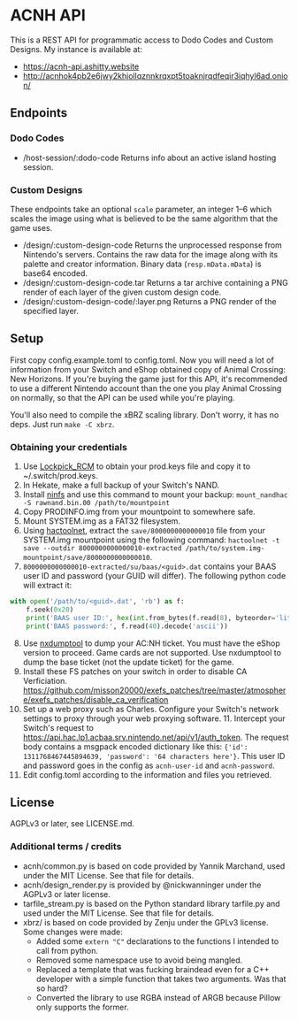 # ACNH API

This is a REST API for programmatic access to Dodo Codes and Custom Designs. My instance is available at:
- https://acnh-api.ashitty.website
- http://acnhok4pb2e6jwy2khjollqznnkrqxpt5toaknjrqdfeqir3iqhyl6ad.onion/

## Endpoints

### Dodo Codes

- /host-session/:dodo-code
Returns info about an active island hosting session.

### Custom Designs

These endpoints take an optional `scale` parameter, an integer 1–6 which scales the image
using what is believed to be the same algorithm that the game uses.

- /design/:custom-design-code
Returns the unprocessed response from Nintendo's servers. Contains the raw data for the image along with its palette
and creator information. Binary data (`resp.mData.mData`) is base64 encoded.
- /design/:custom-design-code.tar
Returns a tar archive containing a PNG render of each layer of the given custom design code.
- /design/:custom-design-code/:layer.png
Returns a PNG render of the specified layer.

## Setup

First copy config.example.toml to config.toml. Now you will need a lot of information from your Switch
and eShop obtained copy of Animal Crossing: New Horizons.
If you're buying the game just for this API, it's recommended to use a different Nintendo account than the one
you play Animal Crossing on normally, so that the API can be used while you're playing.

You'll also need to compile the xBRZ scaling library. Don't worry, it has no deps. Just run `make -C xbrz`.

### Obtaining your credentials

1. Use [Lockpick_RCM](https://github.com/shchmue/Lockpick_RCM/releases)
   to obtain your prod.keys file and copy it to ~/.switch/prod.keys.
2. In Hekate, make a full backup of your Switch's NAND.
3. Install [ninfs](https://github.com/ihaveamac/ninfs) and use this command to mount your backup:
   `mount_nandhac -S rawnand.bin.00 /path/to/mountpoint`
4. Copy PRODINFO.img from your mountpoint to somewhere safe.
5. Mount SYSTEM.img as a FAT32 filesystem.
6. Using [hactoolnet](https://github.com/Thealexbarney/LibHac/releases), extract the `save/8000000000000010`
   file from your SYSTEM.img mountpoint using the following command:
   `hactoolnet -t save --outdir 8000000000000010-extracted /path/to/system.img-mountpoint/save/8000000000000010`.
7. `8000000000000010-extracted/su/baas/<guid>.dat` contains your BAAS user ID and password (your GUID will differ).
   The following python code will extract it:

```py
with open('/path/to/<guid>.dat', 'rb') as f:
	f.seek(0x20)
	print('BAAS user ID:', hex(int.from_bytes(f.read(8), byteorder='little')))
	print('BAAS password:', f.read(40).decode('ascii'))
```

8. Use [nxdumptool](https://github.com/DarkMatterCore/nxdumptool/releases) to dump your AC:NH ticket.
   You must have the eShop version to proceed. Game cards are not supported. 
   Use nxdumptool to dump the base ticket (not the update ticket) for the game.
9. Install these FS patches on your switch in order to disable CA Verficiation. https://github.com/misson20000/exefs_patches/tree/master/atmosphere/exefs_patches/disable_ca_verification
10. Set up a web proxy such as Charles. Configure your Switch's network settings to proxy through your web proxying software. 11. Intercept your Switch's request to https://api.hac.lp1.acbaa.srv.nintendo.net/api/v1/auth_token. The request body contains a msgpack encoded dictionary like this: `{'id': 1311768467445894639, 'password': '64 characters here'}`. This user ID and password goes in the config as `acnh-user-id` and `acnh-password`.
12. Edit config.toml according to the information and files you retrieved.

## License

AGPLv3 or later, see LICENSE.md.

### Additional terms / credits

- acnh/common.py is based on code provided by Yannik Marchand, used under the MIT License.
See that file for details.
- acnh/design_render.py is provided by @nickwanninger under the AGPLv3 or later license.
- tarfile_stream.py is based on the Python standard library tarfile.py and used under the MIT License.
See that file for details.
- xbrz/ is based on code provided by Zenju under the GPLv3 license. Some changes were made:
  - Added some `extern "C"` declarations to the functions I intended to call from python.
  - Removed some namespace use to avoid being mangled.
  - Replaced a template that was fucking braindead even for a C++ developer with a simple function that takes two arguments.
    Was that so hard?
  - Converted the library to use RGBA instead of ARGB because Pillow only supports the former.

